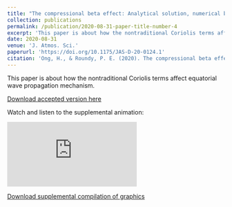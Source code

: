 ```yaml
---
title: "The compressional beta effect: Analytical solution, numerical benchmark, and data analysis"
collection: publications
permalink: /publication/2020-08-31-paper-title-number-4
excerpt: 'This paper is about how the nontraditional Coriolis terms affect equatorial wave propagation mechanism. [Download](https://HingOng.github.io/files/ATM523ClassProjectOngRoundyPreprintV3.pdf)'
date: 2020-08-31
venue: 'J. Atmos. Sci.'
paperurl: 'https://doi.org/10.1175/JAS-D-20-0124.1'
citation: 'Ong, H., & Roundy, P. E. (2020). The compressional beta effect: Analytical solution, numerical benchmark, and data analysis. <i>J. Atmos. Sci., 77</i>(11), 3721-3732.'
---
```


This paper is about how the nontraditional Coriolis terms affect equatorial wave propagation mechanism.

[Download accepted version here](https://HingOng.github.io/files/ATM523ClassProjectOngRoundyPreprintV3.pdf)

Watch and listen to the supplemental animation:

<iframe src="https://HingOng.github.io/images/EqWave.mp4" frameborder="0" allow="accelerometer; autoplay; clipboard-write; encrypted-media; gyroscope; picture-in-picture" allowfullscreen></iframe>

[Download supplemental compilation of graphics](https://HingOng.github.io/files/cmprs_rsb_wave_u.pdf)
